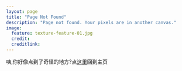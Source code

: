 ```yaml
---
layout: page
title: "Page Not Found"
description: "Page not found. Your pixels are in another canvas."
image:
  feature: texture-feature-01.jpg
  credit: 
  creditlink: 
---  
```


咦,你好像点到了奇怪的地方?点[这里](http://uglyyout.com)回到主页

<script type="text/javascript">
  var GOOG_FIXURL_LANG = 'en';
  var GOOG_FIXURL_SITE = '{{ site.url }}'
</script>
<script type="text/javascript"
  src="http://linkhelp.clients.google.com/tbproxy/lh/wm/fixurl.js">
</script>